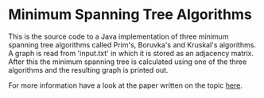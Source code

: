 Minimum Spanning Tree Algorithms
======

This is the source code to a Java implementation of three minimum spanning tree algorithms called Prim's, Boruvka's and Kruskal's algorithms. A graph is read from 'input.txt' in which it is stored as an adjacency matrix. After this the minimum spanning tree is calculated using one of the three algorithms and the resulting graph is printed out.

For more information have a look at the paper written on the topic [here](https://raw.githubusercontent.com/igorp/mstalgorithms/master/minimum_spanning_tree_algorithms.pdf).
